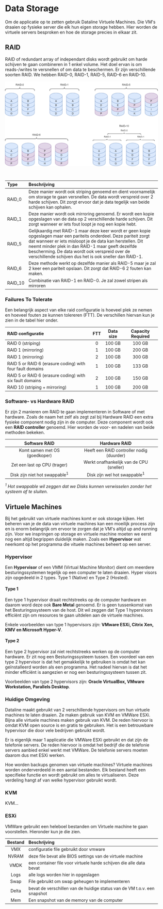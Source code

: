 # Data Storage

Om de applicatie op te zetten gebruik Dataline Virtuele Machines. Die VM's draaien op fysieke server die elk hun eigen storage hebben. Hier worden de virtuele servers besproken en hoe de storage precies in elkaar zit.

## RAID

RAID of redundant array of independant disks wordt gebruikt om harde schijven te gaan combineren in 1 enkel volume. Het doel ervan is om reads-/writes te versnellen of om data te beschermen. Er zijn verschillende soorten RAID. We hebben RAID-0, RAID-1, RAID-5, RAID-6 en RAID-10.

![img](./img/RAID.png)

<br />

| Type | Beschrijving |
| :----- | :--- |
| RAID_0 | Deze manier wordt ook striping genoemd en dient voornamelijk om storage te gaan versnellen. De data wordt verspreid over 2 harde schijven. Dit zorgt ervoor dat je data tegelijk van beide schijven kan ophalen. |
| RAID_1 | Deze manier wordt ook mirroring genoemd. Er wordt een kopie opgeslagen van de data op 2 verschillende harde schijven. Dit zorgt wanneer er iets fout loopt je nog een kopie hebt. |
| RAID_5 | Gelijkaardig met RAID-1 maar deze keer wordt er geen kopie opgeslagen maar een pariteits onderdeel. Deze pariteit zorgt dat wanneer er iets misloopt je de data kan herstellen. Dit neemt minder plek in dan RAID-1 maar geeft dezelfde bescherming. De data wordt ook verspreid over de verschillende schijven dus het is ook sneller dan RAID-1.
| RAID_6 | Deze methode werkt op dezelfde manier als RAID-5 maar je zal 2 keer een pariteit opslaan. Dit zorgt dat RAID-6 2 fouten kan maken. |
| RAID_10 | Combinatie van RAID-1 en RAID-0. Je zal zowel stripen als mirroren |


### Failures To Tolerate

Een belangrijk aspect van elke raid configuratie is hoeveel plek ze nemen en hoeveel fouten ze kunnen tolereren (FTT). De verschillen hiervan kun je zien in de tabel hier onder.

| RAID configuratie | FTT | Data size | Capacity Required |
| :--- | :---: | :---: | :---: |
| RAID 0 (striping) | 0 | 100 GB | 100 GB |
| RAID 1 (mirroring) | 1 | 100 GB | 200 GB |
| RAID 1 (mirroring) | 2 | 100 GB | 300 GB |
| RAID 5 or RAID 6 (erasure coding) with four fault domains | 1 | 100 GB | 133 GB |
| RAID 5 or RAID 6 (erasure coding) with six fault domains | 2 | 100 GB | 150 GB |
| RAID 10 (striping + mirroring) | 1 | 100 GB | 200 GB |

### Software- vs Hardware RAID

Er zijn 2 manieren om RAID te gaan implementeren in Software of met hardware. Zoals de naam het zelf als zegt zal bij Hardware RAID een extra fysieke component nodig zijn in de computer. Deze component wordt ook een **RAID controller** genoemd. Hier worden de voor- en nadelen van beide methoden bekeken.

| Software RAID | Hardware RAID |
| :---: | :---: |
| Komt samen met OS (goedkoper) | Heeft een RAID controller nodig (duurder) |
| Zet een last op CPU (trager) | Werkt onafhankelijk van de CPU (sneller) |
| Disk zijn niet hot swappable<sup>1</sup> | Disk zijn wel hot swappable<sup>1</sup> |

*<sup>1</sup> Hot swappable wil zeggen dat we Disks kunnen verwisselen zonder het systeem af te sluiten.*

## Virtuele Machines

Bij het gebruikt van virtuele machines komt er ook storage kijken. Het beheren van je de data van virtuele machines kan een moeilijk process zijn en is enorm belangrijk om ervoor te zorgen dat je VM's altijd up and running zijn. Voor we inspringen op storage en virtuele machine moeten we eerst nog een altijd begrippen duidelijk maken. Zoals een **Hypervisor** wat neerkomt op het programma die vituele machines beheert op een server.

### Hypervisor

Een **Hypervisor** of een VMM (Virtual Machine Monitor) dient om meerdere besturingssystemen tegelijk op een computer te laten draaien. Hyper visors zijn opgedeeld in 2 types. Type 1 (Native) en Type 2 (Hosted).

#### Type 1

Een type 1 hypervisor draait rechtstreeks op de computer hardware en daarom word deze ook **Bare Metal** genoemd. Er is geen tussenkomst van het Besturingssysteem van de host. Dit wil zeggen dat Type 1 hypervisors efficiënt zijn om resources te gaan uitdelen aan de virtuele machines.

Enkele voorbeelden van type 1 hypervisors zijn: **VMware ESXi, Citrix Xen, KMV en Microsoft Hyper-V**.

#### Type 2

Een type 2 hypervisor zal niet rechtstreeks werken op de computer hardware. Er zit nog een Besturingssysteem tussen. Een voordeel van een type 2 hypervisor is dat het gemakkelijk te gebruiken is omdat het kan geïnstalleerd worden als een programma. Het nadeel hiervan is dat het minder efficiënt is aangezien er nog een besturingssysteem tussen zit. 

Voorbeelden van type 2 hypervisors zijn: **Oracle VirtualBox, VMware Workstation, Parallels Desktop**.


### Huidige Omgeving

Dataline maakt gebruikt van 2 verschillende hypervisors om hun virtuele machines te laten draaien. Ze maken gebruik van KVM en VMWare ESXi. Bijna alle virtuele machines maken gebruik van KVM. De reden hiervoor is omdat KVM open source is en gratis te gebruiken. Het is een betrouwbare hypervisor die door vele bedrijven gebruikt wordt.

Er is eigenlijk maar 1 applicatie die VMWare ESXi gebruikt en dat zijn de telefonie servers. De reden hiervoor is omdat het bedrijf die de telefonie servers aanbied enkel werkt met VMWare. De telefonie servers moeten daarom dus met ESXi werken.

Hoe worden backups genomen van virtuele machines? Virtuele machines worden onderverdeeld in een aantal bestanden. Elk bestand heeft een specifieke functie en wordt gebruikt om alles te virtualiseren. Deze verdeling hangt af van welke hypervisor gebruikt wordt.

### KVM

KVM...

### ESXi

VMWare gebruikt een heleboel bestanden om Virtuele machine te gaan voorstellen. Hieronder kun je die zien.

| Bestand | Beschrijving |
| :---: | :--- |
| VMX | configuratie file gebruikt door vmware |
| NVRAM | deze file bevat alle BIOS settings van de virtuele machine |
| VMDK | een container file voor virtuele harde schijven die alle data bevat  |
| Logs | alle logs worden hier in opgeslagen |
| Swap | File gebruikt om swap geheugen te implementeren |
| Delta | bevat de verschillen van de huidige status van de VM t.o.v. een snapshot |
| Mem | Een snapshot van de memory van de computer |

